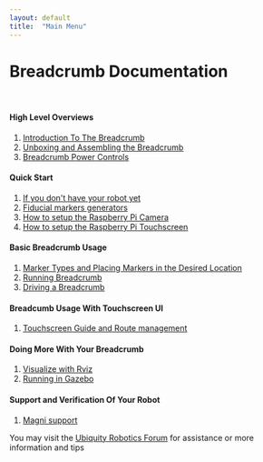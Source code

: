```yaml
---
layout: default
title:  "Main Menu"
---
```


# Breadcrumb Documentation

<!--
<H3 style="color:red">Warning</H3>

The Breadcrumb robot is strong, fast, and heavy. Initially, use lumber, bricks, or whatever you have to lift the wheels free of the floor, or run it somewhere where it can't hurt anyone or anything if it surprises you. NOT ON A TABLE TOP.

<H4 style="color:red">Always remove the red battery cable for any work on boards to remove live voltage from the main board</H4>

-->
<br>

#### High Level Overviews

1.  [Introduction To The Breadcrumb](breadcrumb/high_overview/introduction.md)
2.  [Unboxing and Assembling the Breadcrumb](breadcrumb/high_overview/unboxing/unboxing.md)
3.  [Breadcrumb Power Controls](breadcrumb/high_overview/breadcrumb_key.md)

#### Quick Start

1.  [If you don't have your robot yet](breadcrumb/quick_start/before_arrival.md)
2.  [Fiducial markers generators](breadcrumb/quick_start/generators/how_to_generate_markers.md)
3.  [How to setup the Raspberry Pi Camera](breadcrumb/quick_start/camera.md)
4.  [How to setup the Raspberry Pi Touchscreen](breadcrumb/quick_start/touchscreen.md)

#### Basic Breadcrumb Usage

1.  [Marker Types and Placing Markers in the Desired Location](breadcrumb/basic_usage/marker_info/marker_types_and_placing_them.md)
2.  [Running Breadcrumb](breadcrumb/basic_usage/running_breadcrumb.md)
3.  [Driving a Breadcrumb](breadcrumb/basic_usage/driving_a_breadcrumb.md)

#### Breadcumb Usage With Touchscreen UI

1.  [Touchscreen Guide and Route management](breadcrumb/touchscreen/breadcrumb_usage_with_touchscreen.md)


#### Doing More With Your Breadcrumb

1.  [Visualize with Rviz]((breadcrumb/doing_more/rviz.md))
1.  [Running in Gazebo]((breadcrumb/doing_more/gazebo.md))

#### Support and Verification Of Your Robot

1. [Magni support](https://learn.ubiquityrobotics.com/)

You may visit the [Ubiquity Robotics Forum](https://forum.ubiquityrobotics.com) for assistance or more information and tips
